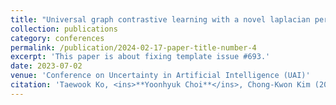 ```yaml
---
title: "Universal graph contrastive learning with a novel laplacian perturbation"
collection: publications
category: conferences
permalink: /publication/2024-02-17-paper-title-number-4
excerpt: 'This paper is about fixing template issue #693.'
date: 2023-07-02
venue: 'Conference on Uncertainty in Artificial Intelligence (UAI)'
citation: 'Taewook Ko, <ins>**Yoonhyuk Choi**</ins>, Chong-Kwon Kim (2023)'
---
```

